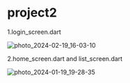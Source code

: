 # project2
1.login_screen.dart

![photo_2024-02-19_16-03-10](https://github.com/awangr/ui-second/assets/113409906/764b829a-63a8-4dd5-887d-c8ba693e8580)


2.home_screen.dart and list_screen.dart

![photo_2024-01-19_19-28-35](https://github.com/awangr/ui-second/assets/113409906/f8ac0825-9a72-486c-ae39-7f6040a0bcb6)
